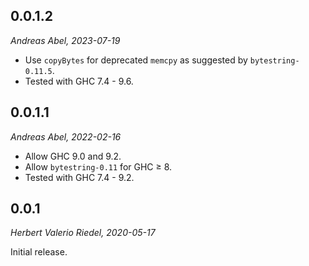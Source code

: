 
## 0.0.1.2

_Andreas Abel, 2023-07-19_

- Use `copyBytes` for deprecated `memcpy` as suggested by `bytestring-0.11.5`.
- Tested with GHC 7.4 - 9.6.

## 0.0.1.1

_Andreas Abel, 2022-02-16_

- Allow GHC 9.0 and 9.2.
- Allow `bytestring-0.11` for GHC ≥ 8.
- Tested with GHC 7.4 - 9.2.

## 0.0.1

_Herbert Valerio Riedel, 2020-05-17_

Initial release.
